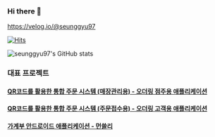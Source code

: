 ### Hi there 👋
https://velog.io/@seunggyu97

[![Hits](https://hits.seeyoufarm.com/api/count/incr/badge.svg?url=https%3A%2F%2Fgithub.com%2Fseunggyu97&count_bg=%23878C83&title_bg=%2316A5CB&icon=github.svg&icon_color=%23FFFFFF&title=hits&edge_flat=false)](https://github.com/seunggyu97)

![seunggyu97's GitHub stats](https://github-readme-stats.vercel.app/api?username=seunggyu97&show_icons=true&theme=tokyonight)   

### 대표 프로젝트
#### [QR코드를 활용한 통합 주문 시스템 (매장관리용) - 오더링 점주용 애플리케이션](https://github.com/OrdeRing-Team/OrderingManager)

#### [QR코드를 활용한 통합 주문 시스템 (주문접수용) - 오더링 고객용 애플리케이션](https://github.com/OrdeRing-Team/Ordering)

#### [가계부 안드로이드 애플리케이션 - 먼쓸리](https://github.com/seunggyu97/monthly)


